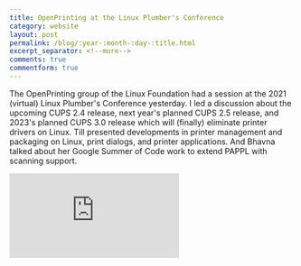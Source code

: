 ```yaml
---
title: OpenPrinting at the Linux Plumber's Conference
category: website
layout: post
permalink: /blog/:year-:month-:day-:title.html
excerpt_separator: <!--more-->
comments: true
commentform: true
---
```


The OpenPrinting group of the Linux Foundation had a session at the 2021
(virtual) Linux Plumber's Conference yesterday. I led a discussion about the
upcoming CUPS 2.4 release, next year's planned CUPS 2.5 release, and 2023's
planned CUPS 3.0 release which will (finally) eliminate printer drivers on
Linux. Till presented developments in printer management and packaging on Linux,
print dialogs, and printer applications. And Bhavna talked about her Google
Summer of Code work to extend PAPPL with scanning support.

<iframe class="video" src="https://www.youtube.com/embed/5KogjLb1Hb4" title="YouTube video player" frameborder="0" allow="accelerometer; clipboard-write; encrypted-media; gyroscope; picture-in-picture" allowfullscreen></iframe>